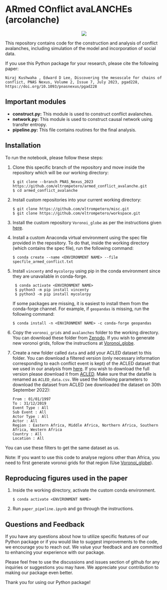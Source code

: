 # ARmed COnflict avaLANCHEs (arcolanche)

<p align="center">
  <img src="https://github.com/eltrompetero/armed_conflict_avalanche/blob/PNAS_Nexus_2023/avalanches_dt32_dx320_gridix3.gif" />
</p>

This repository contains code for the construction and analysis of conflict avalanches, including simulation of the model and incorporation of social data.

If you use this Python package for your research, please cite the following paper:

```
Niraj Kushwaha , Edward D Lee, Discovering the mesoscale for chains of conflict, PNAS Nexus, Volume 2, Issue 7, July 2023, pgad228, https://doi.org/10.1093/pnasnexus/pgad228
```


## Important modules

- **construct.py:** This module is used to construct conflict avalanches.
- **network.py:** This module is used to construct causal network using transfer entropy.
- **pipeline.py:** This file contains routines for the final analysis.

## Installation

To run the notebook, please follow these steps:

1. Clone this specific branch of the repository and move inside the repository which will be our working directory:

    ```
    $ git clone --branch PNAS_Nexus_2023 https://github.com/eltrompetero/armed_conflict_avalanche.git
    $ cd armed_conflict_avalanche
    ```

2. Install custom repositories into your current working directory:

    ```
    $ git clone https://github.com/eltrompetero/misc.git
    $ git clone https://github.com/eltrompetero/workspace.git
    ```

3. Install the custom repository `Voronoi_globe` as per the instructions given [here](https://github.com/eltrompetero/voronoi_globe).

4. Install a custom Anaconda virtual environment using the spec file provided in the repository. To do that, inside the working directory (which contains the spec file), run the following command:

    ```
    $ conda create --name <ENVIRONMENT NAME> --file specfile_armed_conflict.txt
    ```
    
5. Install `vincenty` and `mycolorpy` using pip in the conda environment since they are unavailable in conda-forge.
   ```
    $ conda activate <ENVIRONMENT NAME>
    $ python3 -m pip install vincenty
    $ python3 -m pip install mycolorpy
   ```
   If some packages are missing, it is easiest to install them from the conda-forge channel. For example, if `geopandas` is missing, run the       following command:
     ```
    $ conda install -n <ENVIRONMENT NAME> -c conda-forge geopandas
      ```
  
7. Copy the `voronoi_grids` and `avalanches` folder to the working directory. You can download these folder from [Zenodo](https://doi.org/10.5281/zenodo.8117567). If you wish to generate new voronoi grids, follow the instructions at [Voronoi_globe](https://github.com/eltrompetero/voronoi_globe).

8. Create a new folder called `data` and add your ACLED dataset to this folder. You can download a filtered version (only necessary information corresponding to each conflict event is kept) of the ACLED dataset that we used in our analysis from [here](https://doi.org/10.5281/zenodo.8117567). If you wish to download the full version please download it from [ACLED](https://acleddata.com/data-export-tool/). Make sure that the datafile is renamed as `ACLED_data.csv`. We used the following parameters to download the dataset from ACLED (we downloaded the dataset on 30th September 2022): 
    ```
    From : 01/01/1997
    To : 31/12/2019
    Event Type : All
    Sub Event : All
    Actor Type : All
    Actor : All
    Region : Eastern Africa, Middle Africa, Northern Africa, Southern Africa, Western Africa
    Country : All
    Location : All
    ```
You can use these filters to get the same dataset as us.

Note: If you want to use this code to analyse regions other than Africa, you need to first generate voronoi grids for that region (Use [Voronoi_globe](https://github.com/eltrompetero/voronoi_globe)).

<!--
## Testing the installation

1. Inside the working directory, activate the custom conda environment:
    ```
    $ conda activate <ENVIRONMENT NAME>
    ```
2. Run `installation_test.ipynb` and go through the instructions.
-->

## Reproducing figures used in the paper

1. Inside the working directory, activate the custom conda environment.
    ```
    $ conda activate <ENVIRONMENT NAME>
    ```
2. Run `paper_pipeline.ipynb` and go through the instructions.


## Questions and Feedback

If you have any questions about how to utilize specific features of our Python package or if you would like to suggest improvements to the code, we encourage you to reach out. We value your feedback and are committed to enhancing your experience with our package.

Please feel free to use the discussions and issues section of github for any inquiries or suggestions you may have. We appreciate your contribution to making our package even better.

Thank you for using our Python package!
